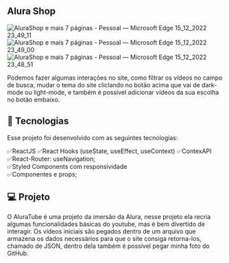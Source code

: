 ##  Alura Shop

![AluraShop e mais 7 páginas - Pessoal — Microsoft​ Edge 15_12_2022 23_49_11](https://user-images.githubusercontent.com/101364762/208015223-17f6453d-f385-4ed8-a76a-06508ac4bdde.png)
![AluraShop e mais 7 páginas - Pessoal — Microsoft​ Edge 15_12_2022 23_49_00](https://user-images.githubusercontent.com/101364762/208015225-bd72b541-1f0c-4f30-aa94-18403971c655.png)
![AluraShop e mais 7 páginas - Pessoal — Microsoft​ Edge 15_12_2022 23_48_51](https://user-images.githubusercontent.com/101364762/208015218-c6bfd827-966a-4aee-8135-1bfa0018e1a0.png)

Podemos fazer algumas interações no site, como filtrar os vídeos no campo de busca, mudar o tema do site cliclando no botão acima que vai de dark-mode ou light-mode, e também é possível adicionar vídeos da sua escolha no botão embaixo.

## 🚀 Tecnologias

Esse projeto foi desenvolvido com as seguintes tecnologias:

✅ReactJS
✅React Hooks (useState, useEffect, useContext)
✅ContexAPI
✅React-Router: useNavigation;<br>
✅Styled Components com responsividade<br>
✅Componentes e props;<br>


## 💻 Projeto

O AluraTube é uma projeto da imersão da Alura, nesse projeto ela recria algumas funcionalidades básicas do youtube, mas é bem divertido de interagir. Os vídeos iniciais são pegados dentro de um arquivo que armazena os dados necessários para que o site consiga retorna-los, chamado de JSON, dentro dela também é possível pegar minha foto do GitHub.



